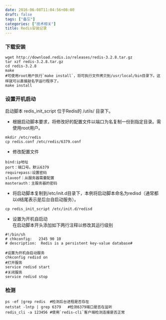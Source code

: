 ```yaml
---
date: 2016-06-08T11:04:56+08:00
draft: false
tags: ["备忘"]
categories: ["技术相关"]
title: Redis安装记录
---
```


### 下载安装
```
wget http://download.redis.io/releases/redis-3.2.8.tar.gz
tar xzf redis-3.2.8.tar.gz
cd redis-3.2.8
make
#可使用root用户执行`make install`，将可执行文件拷贝到/usr/local/bin目录下。这样就可以直接敲名字运行程序了。
make install
```
### 设置开机启动
启动脚本 redis_init_script 位于Redis的 /utils/ 目录下。
- 根据启动脚本要求，将修改好的配置文件以端口为名复制一份到指定目录。需使用root用户。
```
mkdir /etc/redis
cp redis.conf /etc/redis/6379.conf
```
- 修改配置文件

```
bind:ip地址
port：端口号。默认6379
requirepass:设置密码
slaveof：从服务器需要配置
masterauth：主服务器的密码
```

- 将启动脚本复制到/etc/init.d目录下，本例将启动脚本命名为redisd（通常都以d结尾表示是后台自启动服务）。

```
cp redis_init_script /etc/init.d/redisd
```

- 设置为开机自启动  
在启动脚本开头添加如下两行注释以修改其运行级别
```
#!/bin/sh
# chkconfig:   2345 90 10
# description:  Redis is a persistent key-value database#
```
```
#设置为开机自启动服务
chkconfig redisd on
#打开服务
service redisd start
#关闭服务
service redisd stop
```

### 检测

```
ps -ef |grep redis  #检测后台进程是否存在
netstat -lntp | grep 6379   #检测6379端口是否在监听
redis_cli -a 123456 #使用`redis-cli`客户端检测连接是否正常
```